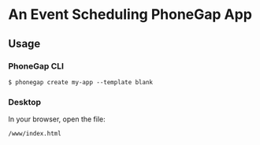 # An Event Scheduling PhoneGap App

## Usage

### PhoneGap CLI

    $ phonegap create my-app --template blank

### Desktop

In your browser, open the file:

    /www/index.html
